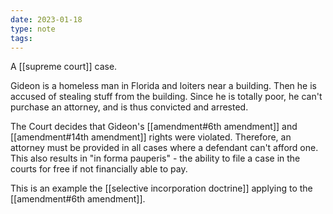 ```yaml
---
date: 2023-01-18
type: note
tags:
---
```


A [[supreme court]] case.

Gideon is a homeless man in Florida and loiters near a building. Then he is accused of stealing stuff from the building. Since he is totally poor, he can't purchase an attorney, and is thus convicted and arrested.

The Court decides that Gideon's [[amendment#6th amendment]] and [[amendment#14th amendment]] rights were violated. Therefore, an attorney must be provided in all cases where a defendant can't afford one. This also results in "in forma pauperis" - the ability to file a case in the courts for free if not financially able to pay.

This is an example the [[selective incorporation doctrine]] applying to the [[amendment#6th amendment]].
